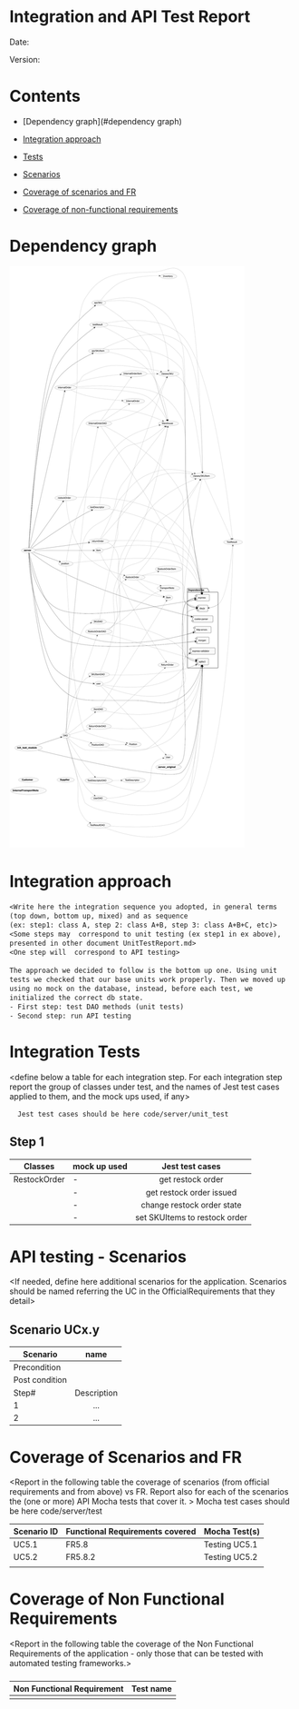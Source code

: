 # Integration and API Test Report

Date:

Version:

# Contents

- [Dependency graph](#dependency graph)

- [Integration approach](#integration)

- [Tests](#tests)

- [Scenarios](#scenarios)

- [Coverage of scenarios and FR](#scenario-coverage)
- [Coverage of non-functional requirements](#nfr-coverage)



# Dependency graph 

![Create SKU](./code/server/dependency_graph.png "Create SKU")

# Integration approach

    <Write here the integration sequence you adopted, in general terms (top down, bottom up, mixed) and as sequence
    (ex: step1: class A, step 2: class A+B, step 3: class A+B+C, etc)> 
    <Some steps may  correspond to unit testing (ex step1 in ex above), presented in other document UnitTestReport.md>
    <One step will  correspond to API testing>

    The approach we decided to follow is the bottom up one. Using unit tests we checked that our base units work properly. Then we moved up using no mock on the database, instead, before each test, we initialized the correct db state.
    - First step: test DAO methods (unit tests)
    - Second step: run API testing

#  Integration Tests

   <define below a table for each integration step. For each integration step report the group of classes under test, and the names of
     Jest test cases applied to them, and the mock ups used, if any>
     
          
      Jest test cases should be here code/server/unit_test

## Step 1
| Classes      | mock up used |        Jest test cases        |
|--------------|--------------|:-----------------------------:|
| RestockOrder | -            |       get restock order       |
|              | -            |    get restock order issued   |
|              | -            |   change restock order state  |
|              | -            | set SKUItems to restock order |

# API testing - Scenarios


<If needed, define here additional scenarios for the application. Scenarios should be named
 referring the UC in the OfficialRequirements that they detail>

## Scenario UCx.y

| Scenario |  name |
| ------------- |:-------------:| 
|  Precondition     |  |
|  Post condition     |   |
| Step#        | Description  |
|  1     |  ... |  
|  2     |  ... |



# Coverage of Scenarios and FR


<Report in the following table the coverage of  scenarios (from official requirements and from above) vs FR. 
Report also for each of the scenarios the (one or more) API Mocha tests that cover it. >  Mocha test cases should be here code/server/test

| Scenario ID | Functional Requirements covered | Mocha  Test(s) |
|-------------|---------------------------------|----------------|
| UC5.1       | FR5.8                           | Testing UC5.1  |
| UC5.2       | FR5.8.2                         | Testing UC5.2  |
|             |                                 |                |

# Coverage of Non Functional Requirements


<Report in the following table the coverage of the Non Functional Requirements of the application - only those that can be tested with automated testing frameworks.>


### 

| Non Functional Requirement | Test name |
| -------------------------- | --------- |
|                            |           |

